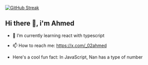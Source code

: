 [![GitHub Streak](https://streak-stats.demolab.com?user=02-ahmed&theme=react&hide_border=true)](https://git.io/streak-stats)
## Hi there 👋, i'm Ahmed
- 🌱 I’m currently learning react with typescript
-  📫 How to reach me: https://x.com/_02ahmed

-  Here's a cool fun fact: In JavaScript, Nan has a type of number

 [](https://komarev.com/ghpvc/?username=02-ahmed&color=ff69b4)





<!--
**02-ahmed/02-ahmed** is a ✨ _special_ ✨ repository because its `README.md` (this file) appears on your GitHub profile.

Here are some ideas to get you started:

- 🔭 I’m currently working on ...

- 👯 I’m looking to collaborate on ...
- 🤔 I’m looking for help with ...
- 💬 Ask me about ...

- 😄 Pronouns: ...
- ⚡ Fun fact: ...
-->
